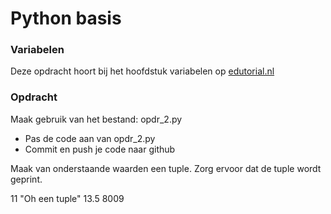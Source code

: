 # Python basis

### Variabelen
Deze opdracht hoort bij het hoofdstuk variabelen op [edutorial.nl](https://www.edutorial.nl)

### Opdracht
Maak gebruik van het bestand: opdr_2.py
* Pas de code aan van opdr_2.py
* Commit en push je code naar github

Maak van onderstaande waarden een tuple.
Zorg ervoor dat de tuple wordt geprint.

11 "Oh een tuple" 13.5 8009




